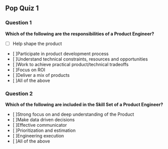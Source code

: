 ## Pop Quiz 1

### Question 1

**Which of the following are the responsibilities of a Product Engineer?**

- [ ] Help shape the product

- [ ]Participate in product development process
- [ ]Understand technical constraints, resources and opportunities
- [ ]Work to achieve practical product/technical tradeoffs
- [ ]Focus on ROI
- [ ]Deliver a mix of products
- [ ]All of the above

### Question 2

**Which of the following are included in the Skill Set of a Product Engineer?**

- [ ]Strong focus on and deep understanding of the Product
- [ ]Make data driven decisions
- [ ]Effective communicator
- [ ]Prioritization and estimation
- [ ]Engineering execution
- [ ]All of the above
